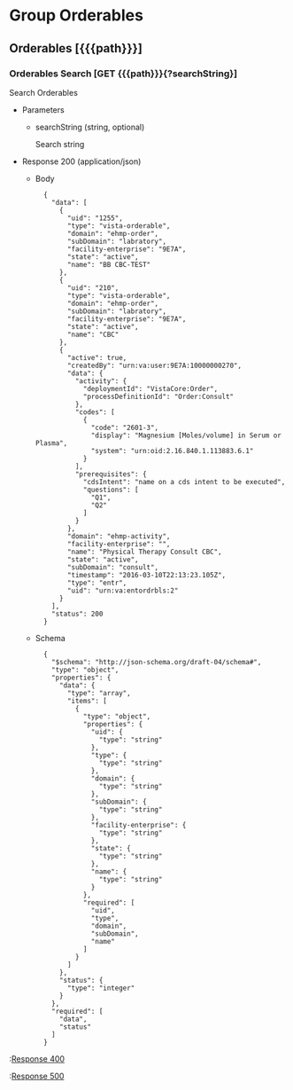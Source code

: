 # Group Orderables

## Orderables [{{{path}}}]

### Orderables Search [GET {{{path}}}{?searchString}]

Search Orderables

+ Parameters

	+ searchString (string, optional)

		Search string


+ Response 200 (application/json)

	+ Body

			{
			  "data": [
			    {
			      "uid": "1255",
			      "type": "vista-orderable",
			      "domain": "ehmp-order",
			      "subDomain": "labratory",
			      "facility-enterprise": "9E7A",
			      "state": "active",
			      "name": "BB CBC-TEST"
			    },
			    {
			      "uid": "210",
			      "type": "vista-orderable",
			      "domain": "ehmp-order",
			      "subDomain": "labratory",
			      "facility-enterprise": "9E7A",
			      "state": "active",
			      "name": "CBC"
			    },
			    {
			      "active": true,
			      "createdBy": "urn:va:user:9E7A:10000000270",
			      "data": {
			        "activity": {
			          "deploymentId": "VistaCore:Order",
			          "processDefinitionId": "Order:Consult"
			        },
			        "codes": [
			          {
			            "code": "2601-3",
			            "display": "Magnesium [Moles/volume] in Serum or Plasma",
			            "system": "urn:oid:2.16.840.1.113883.6.1"
			          }
			        ],
			        "prerequisites": {
			          "cdsIntent": "name on a cds intent to be executed",
			          "questions": [
			            "Q1",
			            "Q2"
			          ]
			        }
			      },
			      "domain": "ehmp-activity",
			      "facility-enterprise": "",
			      "name": "Physical Therapy Consult CBC",
			      "state": "active",
			      "subDomain": "consult",
			      "timestamp": "2016-03-10T22:13:23.105Z",
			      "type": "entr",
			      "uid": "urn:va:entordrbls:2"
			    }
			  ],
			  "status": 200
			}

	+ Schema

			{
			  "$schema": "http://json-schema.org/draft-04/schema#",
			  "type": "object",
			  "properties": {
			    "data": {
			      "type": "array",
			      "items": [
			        {
			          "type": "object",
			          "properties": {
			            "uid": {
			              "type": "string"
			            },
			            "type": {
			              "type": "string"
			            },
			            "domain": {
			              "type": "string"
			            },
			            "subDomain": {
			              "type": "string"
			            },
			            "facility-enterprise": {
			              "type": "string"
			            },
			            "state": {
			              "type": "string"
			            },
			            "name": {
			              "type": "string"
			            }
			          },
			          "required": [
			            "uid",
			            "type",
			            "domain",
			            "subDomain",
			            "name"
			          ]
			        }
			      ]
			    },
			    "status": {
			      "type": "integer"
			    }
			  },
			  "required": [
			    "data",
			    "status"
			  ]
			}

:[Response 400]({{{common}}}/responses/400.md)

:[Response 500]({{{common}}}/responses/500.md)